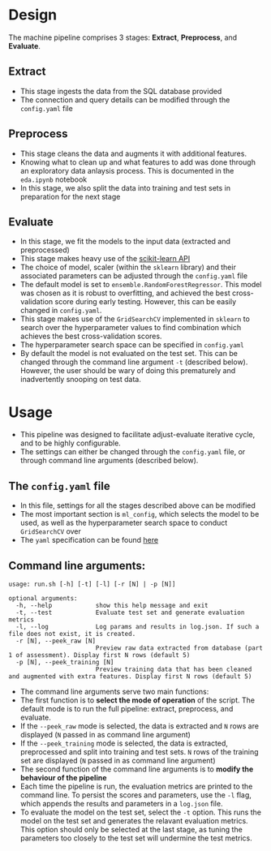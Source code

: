 # Design

The machine pipeline comprises 3 stages: **Extract**, **Preprocess**, and **Evaluate**. 

## Extract
- This stage ingests the data from the SQL database provided
- The connection and query details can be modified through the `config.yaml` file

## Preprocess
- This stage cleans the data and augments it with additional features.
- Knowing what to clean up and what features to add was done through an exploratory data anlaysis process. This is documented in the `eda.ipynb` notebook
- In this stage, we also split the data into training and test sets in preparation for the next stage

## Evaluate
- In this stage, we fit the models to the input data (extracted and preprocessed)
- This stage makes heavy use of the [scikit-learn API](https://scikit-learn.org/stable/modules/classes.html)
- The choice of model, scaler (within the `sklearn` library) and their associated parameters can be adjusted through the `config.yaml` file
- The default model is set to `ensemble.RandomForestRegressor`. This model was chosen as it is robust to overfitting, and achieved the best cross-validation score during early testing. However, this can be easily changed in `config.yaml`.
- This stage makes use of the `GridSearchCV` implemented in `sklearn` to search over the hyperparameter values to find combination which achieves the best cross-validation scores.
- The hyperparameter search space can be specified in `config.yaml`
- By default the model is not evaluated on the test set. This can be changed through the command line argument `-t` (described below). However, the user should be wary of doing this prematurely and inadvertently snooping on test data.

# Usage
- This pipeline was designed to facilitate adjust-evaluate iterative cycle, and to be highly configurable.
- The settings can either be changed through the `config.yaml` file, or through command line arguments (described below).

## The `config.yaml` file
- In this file, settings for all the stages described above can be modified
- The most important section is `ml_config`, which selects the model to be used, as well as the hyperparameter search space to conduct `GridSearchCV` over
- The `yaml` specification can be found [here](https://yaml.org/spec/) 

## Command line arguments:

```
usage: run.sh [-h] [-t] [-l] [-r [N] | -p [N]]

optional arguments:
  -h, --help            show this help message and exit
  -t, --test            Evaluate test set and generate evaluation metrics
  -l, --log             Log params and results in log.json. If such a file does not exist, it is created.
  -r [N], --peek_raw [N]
                        Preview raw data extracted from database (part 1 of assessment). Display first N rows (default 5)
  -p [N], --peek_training [N]
                        Preview training data that has been cleaned and augmented with extra features. Display first N rows (default 5)
```

- The command line arguments serve two main functions:
- The first function is to **select the mode of operation** of the script. The default mode is to run the full pipeline: extract, preprocess, and evaluate.
- If the `--peek_raw` mode is selected, the data is extracted and `N` rows are displayed (`N` passed in as command line argument)
- If the `--peek_training` mode is selected, the data is extracted, preprocessed and split into training and test sets. `N` rows of the training set are displayed (`N` passed in as command line argument)
- The second function of the command line arguments is to **modify the behaviour of the pipeline**
- Each time the pipeline is run, the evaluation metrics are printed to the command line. To persist the scores and parameters, use the `-l` flag, which appends the results and parameters in a `log.json` file.
- To evaluate the model on the test set, select the `-t` option. This runs the model on the test set and generates the relavant evaluation metrics. This option should only be selected at the last stage, as tuning the parameters too closely to the test set will undermine the test metrics.